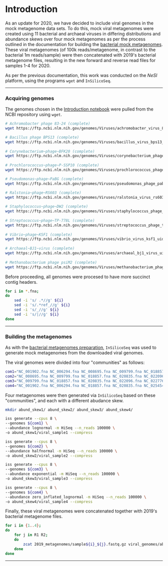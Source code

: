 # Introduction

As an update for 2020, we have decided to include viral genomes in the mock metagenome data sets. To do this, mock viral metagenomes were created using 11 bacterial and archaeal viruses in differing distributions and abundance skews over four mock metagenomes as per the process outlined in the documentation for building the [bacterial mock metagenomes](https://github.com/GenomicsAotearoa/metagenomics_summer_school/blob/MGSS2020_DEV/building_resources/1.building_mock_metagenomes.md). These viral metagenomes (of 100k reads/metagenome, in contrast to the bacterial 1m reads/sample) were then concatenated with 2019's bacterial metagenome files, resulting in the new forward and reverse read files for samples 1-4 for 2020.

As per the previous documentation, this work was conducted on the *NeSI* platform, using the programs `wget` and `InSilicoSeq`.

---

### Acquiring genomes

The genomes chosen in the [Introduction notebook](https://github.com/GenomicsAotearoa/metagenomics_summer_school/blob/master/building_resources/0.introduction.md) were pulled from the NCBI repository using `wget`.

```bash
# Achromobacter phage 83-24 (complete)
wget https://ftp.ncbi.nlm.nih.gov/genomes/Viruses/achromobacter_virus_83_24_uid307926/NC_028834.fna

# Bacillus phage BPS13 (complete)
wget https://ftp.ncbi.nlm.nih.gov/genomes/Viruses/bacillus_virus_bps13_uid177519/NC_018857.fna
    
# Corynebacterium~phage~BFK20 (complete)
wget https://ftp.ncbi.nlm.nih.gov/genomes/Viruses/corynebacterium_phage_bfk20_uid20757/NC_009799.fna
    
# Prochlorococcus~phage~P-SSP10 (complete)
wget https://ftp.ncbi.nlm.nih.gov/genomes/Viruses/prochlorococcus_phage_p_ssp10_uid195499/NC_020835.fna

# Pseudomonas~phage~PaBG (complete)
wget https://ftp.ncbi.nlm.nih.gov/genomes/Viruses/pseudomonas_phage_pabg_uid215670/NC_022096.fna

# Ralstonia~phage~RS603 (complete)
wget https://ftp.ncbi.nlm.nih.gov/genomes/Viruses/ralstonia_virus_rs603_uid266715/NC_025454.fna
    
# Staphylococcus~phage~DW2 (complete)
wget https://ftp.ncbi.nlm.nih.gov/genomes/Viruses/staphylococcus_phage_dw2_uid253383/NC_024391.fna
    
# Streptococcus~phage~TP-778L (complete)
wget https://ftp.ncbi.nlm.nih.gov/genomes/Viruses/streptococcus_phage_tp_778l_uid227111/NC_022776.fna
    
# Vibrio~phage~KSF1 (complete)
wget https://ftp.ncbi.nlm.nih.gov/genomes/Viruses/vibrio_virus_ksf1_uid14562/NC_006294.fna
    
# Archaeal~BJ1~virus (complete)
wget https://ftp.ncbi.nlm.nih.gov/genomes/Viruses/archaeal_bj1_virus_uid18503/NC_008695.fna
    
# Methanobacterium phage psiM2 (complete)
wget https://ftp.ncbi.nlm.nih.gov/genomes/Viruses/methanobacterium_phage_psim2_uid14160/NC_001902.fna
```

Before proceeding, all genomes were procesed to have more succinct contig headers.

```bash
for i in *.fna;
do
    sed -i 's/ .*//g' ${i}
    sed -i 's/.*ref_//g' ${i}
    sed -i 's/_//g' ${i}
    sed -i 's/|//g' ${i}
done
```

---

### Building the metagenomes

As with the [bacterial metagenomes preparation](https://github.com/GenomicsAotearoa/metagenomics_summer_school/blob/MGSS2020_DEV/building_resources/1.building_mock_metagenomes.md), `InSilicoSeq` was used to generate mock metagenomes from the downloaded viral genomes. 

The viral genomes were divided into four "communities" as follows:

```bash
com1="NC_001902.fna NC_006294.fna NC_008695.fna NC_009799.fna NC_018857.fna NC_020835.fna NC_022096.fna"
com2="NC_008695.fna NC_009799.fna NC_018857.fna NC_020835.fna NC_022096.fna NC_022776.fna NC_024391.fna NC_025454.fna"
com3="NC_009799.fna NC_018857.fna NC_020835.fna NC_022096.fna NC_022776.fna NC_024391.fna NC_025454.fna NC_028834.fna"
com4="NC_001902.fna NC_006294.fna NC_018857.fna NC_020835.fna NC_025454.fna NC_028834.fna"
```

Four metagenomes were then generated via `InSilicoSeq` based on these "communities", and each with a different abudance skew.

```bash
mkdir abund_skew1/ abund_skew2/ abund_skew3/ abund_skew4/

iss generate --cpus 8 \
--genomes ${com1} \
--abundance lognormal -m HiSeq --n_reads 100000 \
-o abund_skew1/viral_sample1 --compress

iss generate --cpus 8 \
--genomes ${com2} \
--abundance halfnormal -m HiSeq --n_reads 100000 \
-o abund_skew2/viral_sample2 --compress

iss generate --cpus 8 \
--genomes ${com3} \
--abundance exponential -m HiSeq --n_reads 100000 \
-o abund_skew3/viral_sample3 --compress

iss generate --cpus 8 \
--genomes ${com4} \
--abundance zero_inflated_lognormal -m HiSeq --n_reads 100000 \
-o abund_skew4/viral_sample4 --compress
```

Finally, these viral metagenomes were concatenated together with 2019's bacterial metagenome files.

```bash
for i in {1..4};
do
    for j in R1 R2;
    do
        zcat 2019_metagenomes/sample${i}_${j}.fastq.gz viral_genomes/abund_skew${i}/viral_sample${i}_${j}.fastq.gz | gzip -c > 2020_metagenomes/sample${i}_${j}.fastq.gz
    done
done
```

---
